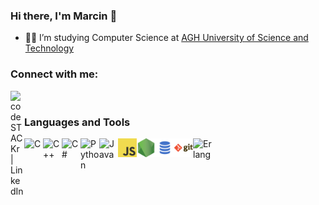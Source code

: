 ### Hi there, I'm Marcin :wave:

- :man_student: I’m studying Computer Science at [AGH University of Science and Technology][AGH]

### Connect with me:

[<img align="left" alt="codeSTACKr | LinkedIn" width="22px" src="https://cdn.jsdelivr.net/npm/simple-icons@v3/icons/linkedin.svg" />][linkedin]

<br />

### Languages and Tools

<img align="left" alt="C" width="30px" src="https://raw.githubusercontent.com/abranhe/programming-languages-logos/master/src/c/c.png" />
<img align="left" alt="C++" width="30px" src="https://raw.githubusercontent.com/abranhe/programming-languages-logos/master/src/cpp/cpp.png" />
<img align="left" alt="C#" width="30px" src="https://raw.githubusercontent.com/abranhe/programming-languages-logos/master/src/csharp/csharp.png" />
<img align="left" alt="Python" width="30px" src="https://raw.githubusercontent.com/abranhe/programming-languages-logos/master/src/python/python.png" />
<img align="left" alt="Java" width="30px" src="https://raw.githubusercontent.com/abranhe/programming-languages-logos/master/src/java/java.png" />
<img align="left" alt="JavaScript" width="30px" src="https://raw.githubusercontent.com/github/explore/80688e429a7d4ef2fca1e82350fe8e3517d3494d/topics/javascript/javascript.png" />
<img align="left" alt="Node.js" width="30px" src="https://raw.githubusercontent.com/github/explore/80688e429a7d4ef2fca1e82350fe8e3517d3494d/topics/nodejs/nodejs.png" />
<img align="left" alt="SQL" width="30px" src="https://raw.githubusercontent.com/github/explore/80688e429a7d4ef2fca1e82350fe8e3517d3494d/topics/sql/sql.png" />
<img align="left" alt="Git" width="30px" src="https://raw.githubusercontent.com/github/explore/80688e429a7d4ef2fca1e82350fe8e3517d3494d/topics/git/git.png" />
<img align="left" alt="Erlang" width="30px" src="https://symbols.getvecta.com/stencil_79/67_erlang-icon.68d095a987.svg" />



[AGH]: https://www.agh.edu.pl/en
[linkedin]: https://www.linkedin.com/in/marcin-szubert-99610a221/